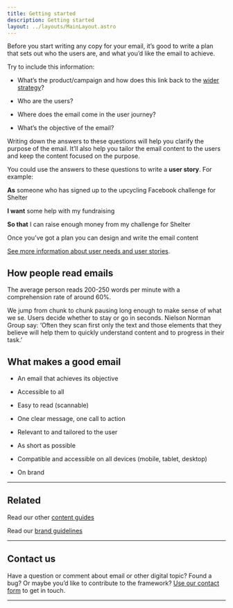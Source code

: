 ```yaml
---
title: Getting started
description: Getting started
layout: ../layouts/MainLayout.astro
---
```


Before you start writing any copy for your email, it’s good to write a plan that sets out who the users are, and what you’d like the email to achieve.

Try to include this information:

*   What’s the product/campaign and how does this link back to the [wider strategy](https://england.shelter.org.uk/what_we_do/our_strategy)?
    
*   Who are the users?
    
*   Where does the email come in the user journey?
    
*   What’s the objective of the email?
    

Writing down the answers to these questions will help you clarify the purpose of the email. It’ll also help you tailor the email content to the users and keep the content focused on the purpose.

You could use the answers to these questions to write a **user story**. For example:

**As** someone who has signed up to the upcycling Facebook challenge for Shelter

**I want** some help with my fundraising

**So that** I can raise enough money from my challenge for Shelter

Once you’ve got a plan you can design and write the email content

[See more information about user needs and user stories](https://design.shelter.org.uk/digital-framework/a-guide-to-content-design#Aguidetocontentdesign-Howdoyoufindoutuserneeds?).

How people read emails
----------------------

The average person reads 200-250 words per minute with a comprehension rate of around 60%.

We jump from chunk to chunk pausing long enough to make sense of what we se. Users decide whether to stay or go in seconds. Nielson Norman Group say: ‘Often they scan first only the text and those elements that they believe will help them to quickly understand content and to progress in their task.’

What makes a good email
-----------------------

*   An email that achieves its objective
    
*   Accessible to all
    
*   Easy to read (scannable)
    
*   One clear message, one call to action
    
*   Relevant to and tailored to the user
    
*   As short as possible
    
*   Compatible and accessible on all devices (mobile, tablet, desktop)
    
*   On brand
    

* * *

Related
-------

Read our other [content guides](https://shelteruk.atlassian.net/wiki/spaces/GTS/pages/442138636)

Read our [brand guidelines](https://shelteruk.atlassian.net/wiki/spaces/GTS/pages/760676531)

* * *

Contact us
----------

Have a question or comment about email or other digital topic? Found a bug? Or maybe you’d like to contribute to the framework? [Use our contact form](https://england.shelter.org.uk/contact_us_about_the_digital_framework) to get in touch.

* * *
